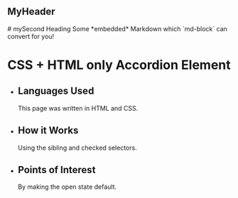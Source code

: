 ## MyHeader

<div class="faq-markdown">
    <md-block>
        # mySecond Heading
        Some *embedded* Markdown which `md-block` can convert for you!
    </md-block>
</div>

<div class="faq-markdown">
    <h1>CSS + HTML only Accordion Element</h1>
    <ul>
      <li>
          <span>
        <i></i>
        <h2>Languages Used</h2>
        <p>This page was written in HTML and CSS.</p>
      </li>
      <li>
        <i></i>
        <h2>How it Works</h2>
        <p>Using the sibling and checked selectors.</p>
      </li>
      <li>
         <i></i>
        <h2>Points of Interest</h2>
        <p>By making the open state default.</p>
      </li>
    </ul>
</div>
